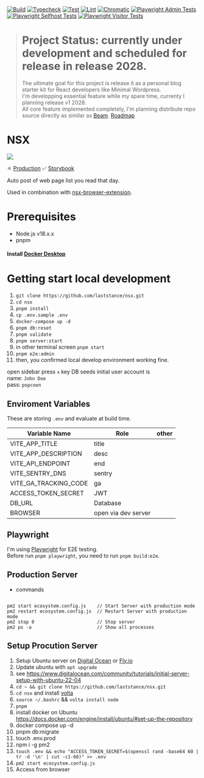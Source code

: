 [![Build](https://github.com/laststance/nsx/actions/workflows/build.yml/badge.svg)](https://github.com/laststance/nsx/actions/workflows/build.yml)
[![Typecheck](https://github.com/laststance/nsx/actions/workflows/typecheck.yml/badge.svg)](https://github.com/laststance/nsx/actions/workflows/typecheck.yml)
[![Test](https://github.com/laststance/nsx/actions/workflows/test.yml/badge.svg)](https://github.com/laststance/nsx/actions/workflows/test.yml)
[![Lint](https://github.com/laststance/nsx/actions/workflows/lint.yml/badge.svg)](https://github.com/laststance/nsx/actions/workflows/lint.yml)
[![Chromatic](https://github.com/laststance/nsx/actions/workflows/chromatic.yml/badge.svg)](https://github.com/laststance/nsx/actions/workflows/chromatic.yml)
[![Playwright Admin Tests](https://github.com/laststance/nsx/actions/workflows/playwright_admin.yml/badge.svg)](https://github.com/laststance/nsx/actions/workflows/playwright_admin.yml)
[![Playwright Selfhost Tests](https://github.com/laststance/nsx/actions/workflows/playwright_selfhost.yml/badge.svg)](https://github.com/laststance/nsx/actions/workflows/playwright_selfhost.yml)
[![Playwright Visitor Tests](https://github.com/laststance/nsx/actions/workflows/playwright_visitor.yml/badge.svg)](https://github.com/laststance/nsx/actions/workflows/playwright_visitor.yml)

> # Project Status: currently under development and scheduled for release in release 2028.
>
> The ultimate goal for this project is release it as a personal blog starter kit for React developers like Minimal Wordpress.  
> I'm developping essential feature while my spare time, currenty I planning release v1 2028.  
> All core feature implemented completely, I'm planning distribute repo source directly as similar as [Beam](https://github.com/planetscale/beam).
> [Roadmap](https://github.com/laststance/nsx/projects/1)

# NSX

<a src="https://nsx.malloc.tokyo/">
  <img src="https://digital3.nyc3.cdn.digitaloceanspaces.com/nsx.gif" />
</a>

⚛️ [Production](https://nsx.malloc.tokyo/) ✅ [Storybook](https://main--61c089c06b3b4d003adde63b.chromatic.com)

Auto post of web page list you read that day.

Used in combination with [nsx-browser-extension](https://github.com/laststance/nsx-browser-extension).

# Prerequisites

- Node.js v18.x.x
- pnpm

#### Install [Docker Desktop](https://www.docker.com/products/docker-desktop/)

# Getting start local development

1. `git clone https://github.com/laststance/nsx.git`
1. `cd nsx`
1. `pnpm install`
1. `cp .env.sample .env`
1. `docker-compose up -d`
1. `pnpm db:reset`
1. `pnpm validate`
1. `pnpm server:start`
1. in other terminal screen `pnpm start`
1. `pnpm e2e:admin`
1. then, you confirmed local develop environment working fine.

open sidebar press `x` key
DB seeds initial user account is  
name: `John Doe`  
pass: `popcoon`

## Enviroment Variables

These are storing `.env` and evaluate at build time.

| Variable Name         | Role                | other |
| --------------------- | ------------------- | ----- |
| VITE_APP_TITLE        | title               |       |
| VITE_APP_DESCRIPTION  | desc                |       |
| VITE_API_ENDPOINT     | end                 |       |
| VITE_SENTRY_DNS       | sentry              |       |
| VITE_GA_TRACKING_CODE | ga                  |       |
| ACCESS_TOKEN_SECRET   | JWT                 |       |
| DB_URL                | Database            |       |
| BROWSER               | open via dev server |       |

## Playwright

I'm using [Playwright](https://playwright.dev/) for E2E testing.  
Before run `pnpm playwright`, you need to run `pnpm build:e2e`.

## Production Server

- commands

```

pm2 start ecosystem.config.js    // Start Server with production mode
pm2 restart ecosystem.config.js  // Restart Server with production mode
pm2 stop 0                       // Stop server
pm2 ps -a                        // Show all processes

```

## Setup Procution Server

1. Setup Ubuntu server on [Digital Ocean](https://www.digitalocean.com/) or [Fly.io](https://fly.io/)
1. Update ubuntu with `apt upgrade`
1. see https://www.digitalocean.com/community/tutorials/initial-server-setup-with-ubuntu-22-04
1. `cd ~ && git clone https://github.com/laststance/nsx.git`
1. `cd nsx` and install [volta](https://volta.sh/)
1. `source ~/.bashrc` && `volta install node`
1. `pnpm`
1. install docker on Ubuntu https://docs.docker.com/engine/install/ubuntu/#set-up-the-repository
1. docker compose up -d
1. pnpm db:migrate
1. touch .env.prod
1. npm i -g pm2
1. `touch .env && echo "ACCESS_TOKEN_SECRET=$(openssl rand -base64 60 | tr -d '\n' | cut -c1-60)" >> .env`
1. `pm2 start ecosystem.config.js`
1. Access from browser
